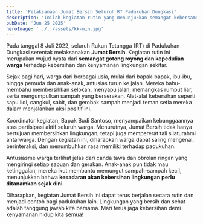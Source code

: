 ```yaml
---
title: 'Pelaksanaan Jumat Bersih Seluruh RT Padukuhan Dungkasi'
description: 'Inilah kegiatan rutin yang menunjukkan semangat kebersamaan warga Padukuhan Dungkasi.'
pubDate: 'Jun 25 2025'
heroImage: '../../assets/kk-min.jpg'
---
```


Pada tanggal 8 Juli 2022, seluruh Rukun Tetangga (RT) di Padukuhan Dungkasi serentak melaksanakan **Jumat Bersih**. Kegiatan rutin ini merupakan wujud nyata dari **semangat gotong royong dan kepedulian warga** terhadap kebersihan dan kenyamanan lingkungan sekitar.

Sejak pagi hari, warga dari berbagai usia, mulai dari bapak-bapak, ibu-ibu, hingga pemuda dan anak-anak, antusias turun ke jalan. Mereka bahu-membahu membersihkan selokan, menyapu jalan, memangkas rumput liar, serta mengumpulkan sampah yang berserakan. Alat-alat kebersihan seperti sapu lidi, cangkul, sabit, dan gerobak sampah menjadi teman setia mereka dalam menjalankan aksi positif ini.

Koordinator kegiatan, Bapak Budi Santoso, menyampaikan kebanggaannya atas partisipasi aktif seluruh warga. Menurutnya, Jumat Bersih tidak hanya bertujuan membersihkan lingkungan, tetapi juga mempererat tali silaturahmi antarwarga. Dengan kegiatan ini, diharapkan warga dapat saling mengenal, berinteraksi, dan menumbuhkan rasa memiliki terhadap padukuhan.

Antusiasme warga terlihat jelas dari canda tawa dan obrolan ringan yang mengiringi setiap sapuan dan gerakan. Anak-anak pun tidak mau ketinggalan, mereka ikut membantu memungut sampah-sampah kecil, menunjukkan bahwa **kesadaran akan kebersihan lingkungan perlu ditanamkan sejak dini**.

Diharapkan, kegiatan Jumat Bersih ini dapat terus berjalan secara rutin dan menjadi contoh bagi padukuhan lain. Lingkungan yang bersih dan sehat adalah tanggung jawab kita bersama. Mari terus jaga kebersihan demi kenyamanan hidup kita semua!
